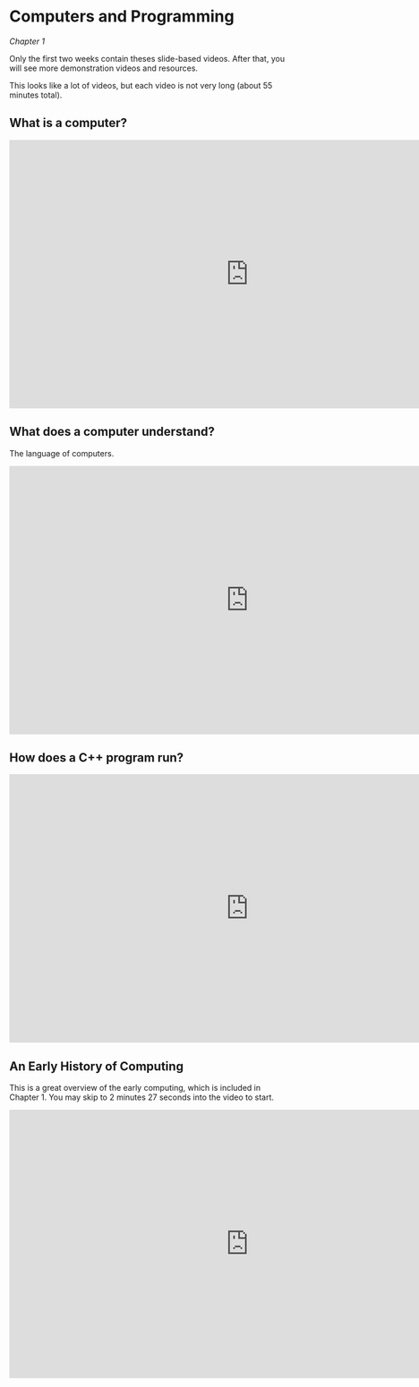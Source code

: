 Computers and Programming
=========================

*Chapter 1*

Only the first two weeks contain theses slide-based videos. After that, you will see more demonstration videos and resources.

This looks like a lot of videos, but each video is not very long (about 55 minutes total).

What is a computer?
-------------------

<div class="youtube">
<div><iframe width="853" height="480" src="https://www.youtube-nocookie.com/embed/YzGzsR-INvY?rel=0&amp;showinfo=0" frameborder="0" allow="accelerometer; autoplay; encrypted-media; gyroscope; picture-in-picture" allowfullscreen="allowfullscreen"></iframe></div>
</div>

What does a computer understand?
--------------------------------

The language of computers.

<div class="youtube">
<div><iframe width="853" height="480" src="https://www.youtube-nocookie.com/embed/TFTxSTn2-4o?rel=0&amp;showinfo=0" frameborder="0" allow="accelerometer; autoplay; encrypted-media; gyroscope; picture-in-picture" allowfullscreen="allowfullscreen"></iframe></div>
</div>

How does a C++ program run?
---------------------------

<div class="youtube">
<div><iframe width="853" height="480" src="https://www.youtube-nocookie.com/embed/0Yaz_8Ogvy4?rel=0&amp;showinfo=0" frameborder="0" allow="accelerometer; autoplay; encrypted-media; gyroscope; picture-in-picture" allowfullscreen="allowfullscreen"></iframe></div>
</div>

An Early History of Computing
-----------------------------

This is a great overview of the early computing, which is included in Chapter 1. You may skip to 2 minutes 27 seconds into the video to start.

<div class="youtube">
<div><iframe width="853" height="480" src="https://www.youtube-nocookie.com/embed/O5nskjZ_GoI?rel=0&amp;showinfo=0&amp;start=147" frameborder="0" allowfullscreen="allowfullscreen"></iframe></div>
</div>
